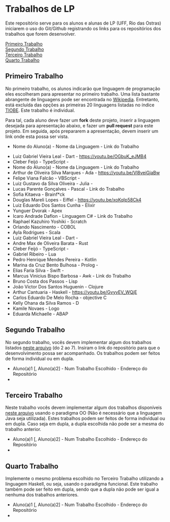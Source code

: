 # Trabalhos de LP

Este repositório serve para os alunos e alunas de LP (UFF, Rio das Ostras) iniciarem o uso do Git/Github registrando os links para os repositórios dos trabalhos que forem desenvolver.

[Primeiro Trabalho](#primeiro-trabalho)\
[Segundo Trabalho](#segundo-trabalho)\
[Terceiro Trabalho](#terceiro-trabalho)\
[Quarto Trabalho](#quarto-trabalho)

## Primeiro Trabalho

No primeiro trabalho, os alunos indicarão que linguagem de programação eles escolheram para apresentar no primeiro trabalho. Uma lista bastante abrangente de linguagens pode ser encontrada no [Wikipedia](https://en.wikipedia.org/wiki/List_of_programming_languages). Entretanto, está excluída das opções as primeiras 20 linguagens listadas no índice [TIOBE](https://www.tiobe.com/tiobe-index/). Este trabalho é individual.

Para tal, cada aluno deve fazer um **fork** deste projeto, inserir a linguagem desejada para apresentação abaixo, e fazer um **pull request** para este projeto. Em seguida, após prepararem a apresentação, devem inserir um link onde esta possa ser vista.

- Nome do Aluno(a) - Nome da Linguagem - Link do Trabalho
* Luiz Gabriel Vieira Leal - Dart - https://youtu.be/OGbuK_eJMB4
* Cleber Feijó - TypeScript -
* Nome do Aluno(a) - Nome da Linguagem - Link do Trabalho
* Arthur de Oliveira Silva Marques - Ada - https://youtu.be/Vl8veiGjaBw
* Felipe Viana Falcão - VBScript -
* Luiz Gustavo da Silva Oliveira - Julia -
* Lucas Parente Gonçalves - Pascal - Link do Trabalho
* Sofia Kitaeva - Brainf*ck
* Douglas Mareli Lopes - Eiffel - https://youtu.be/xoKqIp58Ck4
* Luiz Eduardo Dos Santos Cunha - Elixir
* Yunguer Dvorak - Apex
* Icaro Andrade Daflon - Linguagem C# - Link do Trabalho
* Raphael Kazuhiro Yoshiki - Scratch
* Orlando Nascimento - COBOL
* Ayla Rodrigues - Scala
* Luiz Gabriel Vieira Leal - Dart - 
* Andre Max de Oliveira Barata - Rust
* Cleber Feijó - TypeScript - 
* Gabriel Ribeiro - Lua
* Pedro Henrique Mendes Pereira - Kotlin
* Marina da Cruz Bento Bulhosa - Prolog -
* Elias Faria Silva - Swift - 
* Marcus Vinicius Bispo Barbosa - Awk - Link do Trabalho
* Bruno Costa dos Passos - Lisp
* João Victor Dos Santos Huguenin - Clojure
* Arthur Cantuaria - Haskell - https://youtu.be/GvyvEV_WQjE
* Carlos Eduardo De Melo Rocha - objective C 
* Kelly Ohana da Silva Ramos - D
* Kamile Novaes - Logo
* Eduarda Michaelle - ABAP

## Segundo Trabalho

No segundo trabalho, vocês devem implementar algum dos trabalhos listados [neste arquivo](http://www2.ic.uff.br/~bazilio/cursos/lp/material/Trabalhos.pdf) (do 2 ao 7). Insiram o link do repositório para que o desenvolvimento possa ser acompanhado. Os trabalhos podem ser feitos de forma individual ou em dupla.

- Aluno(a)1 [, Aluno(a)2] - Num Trabalho Escolhido - Endereço do Repositório
-

## Terceiro Trabalho

Neste trabalho vocês devem implementar algum dos trabalhos disponíveis [neste arquivo](http://www2.ic.uff.br/~bazilio/cursos/lp/material/ListaExerciciosProgOO.pdf) usando o paradigma OO (Não é necessário que a linguagem Java seja utilizada). Estes trabalhos podem ser feitos de forma individual ou em dupla. Caso seja em dupla, a dupla escolhida não pode ser a mesma do trabalho anterior.

- Aluno(a)1 [, Aluno(a)2] - Num Trabalho Escolhido - Endereço do Repositório
-

## Quarto Trabalho

Implemente o mesmo problema escolhido no Terceiro Trabalho utilizando a linguagem Haskell, ou seja, usando o paradigma funcional. Este trabalho também pode ser feito em dupla, sendo que a dupla não pode ser igual a nenhuma dos trabalhos anteriores.

- Aluno(a)1 [, Aluno(a)2] - Num Trabalho Escolhido - Endereço do Repositório
-
